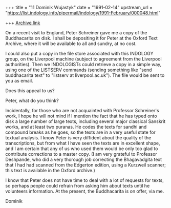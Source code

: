 +++
title = "11 Dominik Wujastyk"
date = "1991-02-14"
upstream_url = "https://list.indology.info/pipermail/indology/1991-February/000048.html"

+++
[Archive link](https://list.indology.info/pipermail/indology/1991-February/000048.html)



On a recent visit to England, Peter Schreiner gave me a copy of the
Buddhacarita on disk.  I shall be depositing it for Peter at the Oxford
Text Archive, where it will be available to all and sundry, at no
cost.

I could also put a copy in the file store associated with this INDOLOGY
group, on the Liverpool machine (subject to agreement from the
Liverpool authorities).  Then we INDOLOGISTs could retrieve a copy in a
simple way, using one of the LISTSERV commands (sending something like
"send buddhacarita text"  to "listserv at liverpool.ac.uk").  The file
would be sent to you as email.

Does this appeal to us?

Peter, what do you think?

Incidentally, for those who are not acquainted with Professor
Schreiner's work, I hope he will not mind if I mention the fact that he
has typed onto disk a large number of large texts, including several
major classical Sanskrit works, and at least two puranas.  He codes the
texts for sandhi and compound breaks as he goes, so the texts are in a
very useful state for textual analysis.  I know Peter is very diffident
about the quality of the transcriptions, but from what I have seen the
texts are in excellent shape, and I am certain that any of us who used
them would be only too glad to contribute corrections to a master
copy.  (I am very grateful to Professor Deshpande, who did a very
thorough job correcting the Bhagavadgita text that I had had scanned
from the Edgerton edition, using a Kurzweil scanner; this text is
available in the Oxford archive.)

I know that Peter does not have time to deal with a lot of requests
for texts, so perhaps people could refrain from asking him about
texts until he volunteers information.  At the present, the
Buddhacarita is on offer, via me.

Dominik





